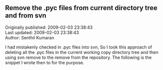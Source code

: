 ## Remove the .pyc files from current directory tree and from svn  
Originally published: 2009-02-03 23:38:43  
Last updated: 2009-02-03 23:38:43  
Author: Senthil Kumaran  
  
I had mistakenly checked in .pyc files into svn, So I took this approach of deleting all the .pyc files in the current working copy directory tree and then using svn remove to the remove from the repository. The following is the snippet I wrote then to for the purpose.